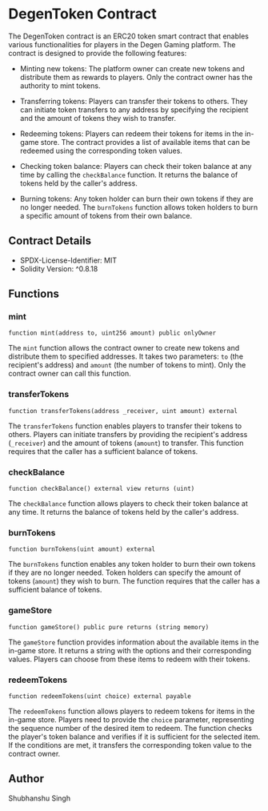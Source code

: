 # DegenToken Contract

The DegenToken contract is an ERC20 token smart contract that enables various functionalities for players in the Degen Gaming platform. The contract is designed to provide the following features:

- Minting new tokens: The platform owner can create new tokens and distribute them as rewards to players. Only the contract owner has the authority to mint tokens.

- Transferring tokens: Players can transfer their tokens to others. They can initiate token transfers to any address by specifying the recipient and the amount of tokens they wish to transfer.

- Redeeming tokens: Players can redeem their tokens for items in the in-game store. The contract provides a list of available items that can be redeemed using the corresponding token values.

- Checking token balance: Players can check their token balance at any time by calling the `checkBalance` function. It returns the balance of tokens held by the caller's address.

- Burning tokens: Any token holder can burn their own tokens if they are no longer needed. The `burnTokens` function allows token holders to burn a specific amount of tokens from their own balance.

## Contract Details

- SPDX-License-Identifier: MIT
- Solidity Version: ^0.8.18

## Functions

### mint

```solidity
function mint(address to, uint256 amount) public onlyOwner
```

The `mint` function allows the contract owner to create new tokens and distribute them to specified addresses. It takes two parameters: `to` (the recipient's address) and `amount` (the number of tokens to mint). Only the contract owner can call this function.

### transferTokens

```solidity
function transferTokens(address _receiver, uint amount) external
```

The `transferTokens` function enables players to transfer their tokens to others. Players can initiate transfers by providing the recipient's address (`_receiver`) and the amount of tokens (`amount`) to transfer. This function requires that the caller has a sufficient balance of tokens.

### checkBalance

```solidity
function checkBalance() external view returns (uint)
```

The `checkBalance` function allows players to check their token balance at any time. It returns the balance of tokens held by the caller's address.

### burnTokens

```solidity
function burnTokens(uint amount) external
```

The `burnTokens` function enables any token holder to burn their own tokens if they are no longer needed. Token holders can specify the amount of tokens (`amount`) they wish to burn. The function requires that the caller has a sufficient balance of tokens.

### gameStore

```solidity
function gameStore() public pure returns (string memory)
```

The `gameStore` function provides information about the available items in the in-game store. It returns a string with the options and their corresponding values. Players can choose from these items to redeem with their tokens.

### redeemTokens

```solidity
function redeemTokens(uint choice) external payable
```

The `redeemTokens` function allows players to redeem tokens for items in the in-game store. Players need to provide the `choice` parameter, representing the sequence number of the desired item to redeem. The function checks the player's token balance and verifies if it is sufficient for the selected item. If the conditions are met, it transfers the corresponding token value to the contract owner.



## Author
  
Shubhanshu Singh
